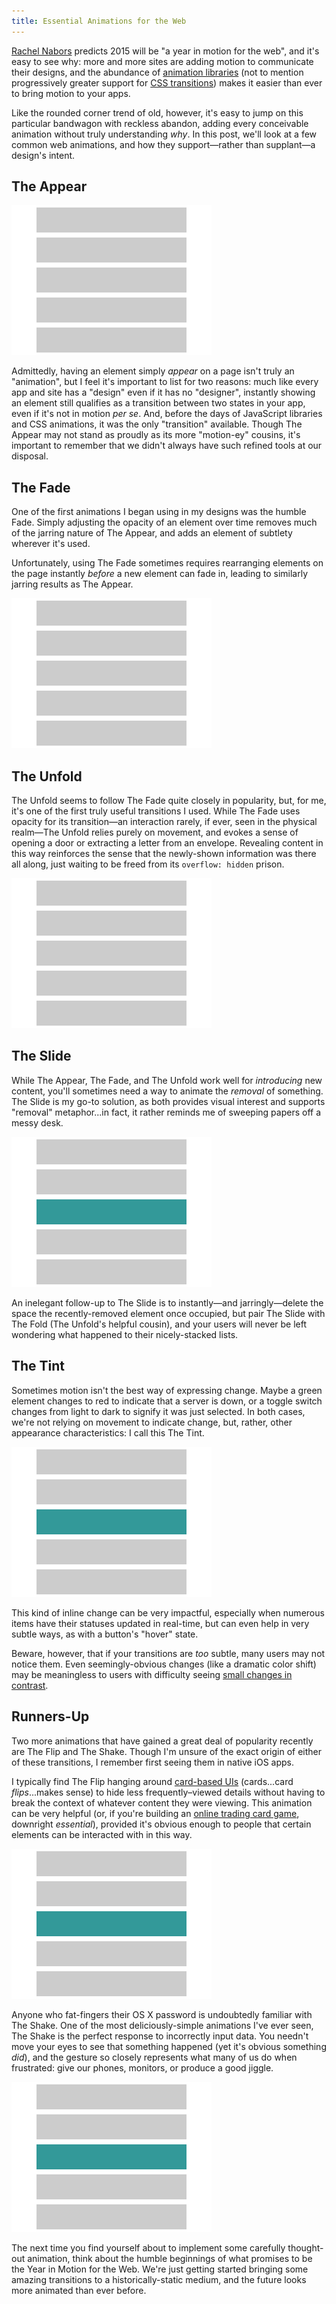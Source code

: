 ```yaml
---
title: Essential Animations for the Web
---
```


[Rachel Nabors](http://rachelnabors.com/) predicts 2015 will be "a year in motion for the web", and it's easy to see why: more and more sites are adding motion to communicate their designs, and the abundance of [animation libraries](http://julian.com/research/velocity/) (not to mention progressively greater support for [CSS transitions](http://caniuse.com/#feat=css-transitions)) makes it easier than ever to bring motion to your apps.

Like the rounded corner trend of old, however, it's easy to jump on this particular bandwagon with reckless abandon, adding every conceivable animation without truly understanding _why_. In this post, we'll look at a few common web animations, and how they support—rather than supplant—a design's intent.

## The Appear

![An example of The Appear animation](/2015/02/essential-animations-for-the-web/1-the-appear.gif)

Admittedly, having an element simply _appear_ on a page isn't truly an "animation", but I feel it's important to list for two reasons: much like every app and site has a "design" even if it has no "designer", instantly showing an element still qualifies as a transition between two states in your app, even if it's not in motion _per se_. And, before the days of JavaScript libraries and CSS animations, it was the only "transition" available. Though The Appear may not stand as proudly as its more "motion-ey" cousins, it's important to remember that we didn't always have such refined tools at our disposal.

## The Fade

One of the first animations I began using in my designs was the humble Fade. Simply adjusting the opacity of an element over time removes much of the jarring nature of The Appear, and adds an element of subtlety wherever it's used.

Unfortunately, using The Fade sometimes requires rearranging elements on the page instantly _before_ a new element can fade in, leading to similarly jarring results as The Appear.

![An example of The Fade animation](/2015/02/essential-animations-for-the-web/2-the-fade.gif)

## The Unfold

The Unfold seems to follow The Fade quite closely in popularity, but, for me, it's one of the first truly useful transitions I used. While The Fade uses opacity for its transition—an interaction rarely, if ever, seen in the physical realm—The Unfold relies purely on movement, and evokes a sense of opening a door or extracting a letter from an envelope. Revealing content in this way reinforces the sense that the newly-shown information was there all along, just waiting to be freed from its `overflow: hidden` prison.

![An example of The Unfold animation](/2015/02/essential-animations-for-the-web/3-the-unfold.gif)

## The Slide

While The Appear, The Fade, and The Unfold work well for _introducing_ new content, you'll sometimes need a way to animate the _removal_ of something. The Slide is my go-to solution, as both provides visual interest and supports "removal" metaphor...in fact, it rather reminds me of sweeping papers off a messy desk.

![An example of The Slide animation](/2015/02/essential-animations-for-the-web/4-the-slide.gif)

An inelegant follow-up to The Slide is to instantly—and jarringly—delete the space the recently-removed element once occupied, but pair The Slide with The Fold (The Unfold's helpful cousin), and your users will never be left wondering what happened to their nicely-stacked lists.

## The Tint

Sometimes motion isn't the best way of expressing change. Maybe a green element changes to red to indicate that a server is down, or a toggle switch changes from light to dark to signify it was just selected. In both cases, we're not relying on movement to indicate change, but, rather, other appearance characteristics: I call this The Tint.

![An example of The Tint animation](/2015/02/essential-animations-for-the-web/5-the-tint.gif)

This kind of inline change can be very impactful, especially when numerous items have their statuses updated in real-time, but can even help in very subtle ways, as with a button's "hover" state.

Beware, however, that if your transitions are _too_ subtle, many users may not notice them. Even seemingly-obvious changes (like a dramatic color shift) may be meaningless to users with difficulty seeing [small changes in contrast](http://www.w3.org/TR/UNDERSTANDING-WCAG20/visual-audio-contrast-contrast.html).

## Runners-Up

Two more animations that have gained a great deal of popularity recently are The Flip and The Shake. Though I'm unsure of the exact origin of either of these transitions, I remember first seeing them in native iOS apps.

I typically find The Flip hanging around [card-based UIs](http://semantic-ui.com/views/card.html) (cards...card _flips_...makes sense) to hide less frequently–viewed details without having to  break the context of whatever content they were viewing. This animation can be very helpful (or, if you're building an [online trading card game](http://neonmob.com/), downright _essential_), provided it's obvious enough to people that certain elements can be interacted with in this way.

![An example of The Flip animation](/2015/02/essential-animations-for-the-web/6-the-flip.gif)

Anyone who fat-fingers their OS X password is undoubtedly familiar with The Shake. One of the most deliciously-simple animations I've ever seen, The Shake is the perfect response to incorrectly input data. You needn't move your eyes to see that something happened (yet it's obvious something _did_), and the gesture so closely represents what many of us do when frustrated: give our phones, monitors, or produce a good jiggle.

![An example of The Flip animation](/2015/02/essential-animations-for-the-web/7-the-shake.gif)

The next time you find yourself about to implement some carefully thought-out animation, think about the humble beginnings of what promises to be the Year in Motion for the Web. We're just getting started bringing some amazing transitions to a historically-static medium, and the future looks more animated than ever before.

